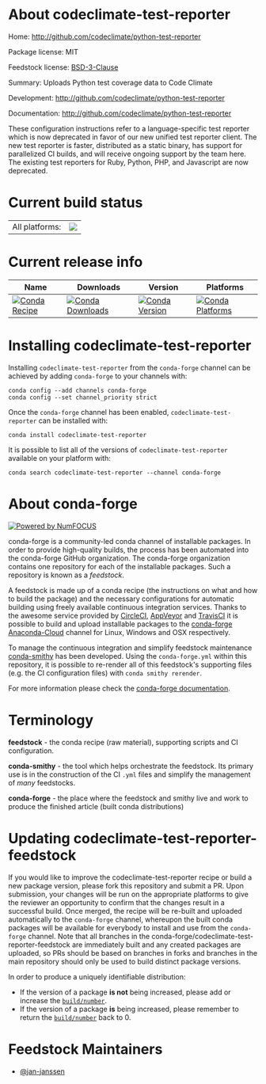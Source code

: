 About codeclimate-test-reporter
===============================

Home: http://github.com/codeclimate/python-test-reporter

Package license: MIT

Feedstock license: [BSD-3-Clause](https://github.com/conda-forge/codeclimate-test-reporter-feedstock/blob/master/LICENSE.txt)

Summary: Uploads Python test coverage data to Code Climate

Development: http://github.com/codeclimate/python-test-reporter

Documentation: http://github.com/codeclimate/python-test-reporter

These configuration instructions refer to a language-specific test
reporter which is now deprecated in favor of our new unified test
reporter client. The new test reporter is faster, distributed as a
static binary, has support for parallelized CI builds, and will
receive ongoing support by the team here. The existing test reporters
for Ruby, Python, PHP, and Javascript are now deprecated.


Current build status
====================


<table><tr><td>All platforms:</td>
    <td>
      <a href="https://dev.azure.com/conda-forge/feedstock-builds/_build/latest?definitionId=13682&branchName=master">
        <img src="https://dev.azure.com/conda-forge/feedstock-builds/_apis/build/status/codeclimate-test-reporter-feedstock?branchName=master">
      </a>
    </td>
  </tr>
</table>

Current release info
====================

| Name | Downloads | Version | Platforms |
| --- | --- | --- | --- |
| [![Conda Recipe](https://img.shields.io/badge/recipe-codeclimate--test--reporter-green.svg)](https://anaconda.org/conda-forge/codeclimate-test-reporter) | [![Conda Downloads](https://img.shields.io/conda/dn/conda-forge/codeclimate-test-reporter.svg)](https://anaconda.org/conda-forge/codeclimate-test-reporter) | [![Conda Version](https://img.shields.io/conda/vn/conda-forge/codeclimate-test-reporter.svg)](https://anaconda.org/conda-forge/codeclimate-test-reporter) | [![Conda Platforms](https://img.shields.io/conda/pn/conda-forge/codeclimate-test-reporter.svg)](https://anaconda.org/conda-forge/codeclimate-test-reporter) |

Installing codeclimate-test-reporter
====================================

Installing `codeclimate-test-reporter` from the `conda-forge` channel can be achieved by adding `conda-forge` to your channels with:

```
conda config --add channels conda-forge
conda config --set channel_priority strict
```

Once the `conda-forge` channel has been enabled, `codeclimate-test-reporter` can be installed with:

```
conda install codeclimate-test-reporter
```

It is possible to list all of the versions of `codeclimate-test-reporter` available on your platform with:

```
conda search codeclimate-test-reporter --channel conda-forge
```


About conda-forge
=================

[![Powered by NumFOCUS](https://img.shields.io/badge/powered%20by-NumFOCUS-orange.svg?style=flat&colorA=E1523D&colorB=007D8A)](http://numfocus.org)

conda-forge is a community-led conda channel of installable packages.
In order to provide high-quality builds, the process has been automated into the
conda-forge GitHub organization. The conda-forge organization contains one repository
for each of the installable packages. Such a repository is known as a *feedstock*.

A feedstock is made up of a conda recipe (the instructions on what and how to build
the package) and the necessary configurations for automatic building using freely
available continuous integration services. Thanks to the awesome service provided by
[CircleCI](https://circleci.com/), [AppVeyor](https://www.appveyor.com/)
and [TravisCI](https://travis-ci.com/) it is possible to build and upload installable
packages to the [conda-forge](https://anaconda.org/conda-forge)
[Anaconda-Cloud](https://anaconda.org/) channel for Linux, Windows and OSX respectively.

To manage the continuous integration and simplify feedstock maintenance
[conda-smithy](https://github.com/conda-forge/conda-smithy) has been developed.
Using the ``conda-forge.yml`` within this repository, it is possible to re-render all of
this feedstock's supporting files (e.g. the CI configuration files) with ``conda smithy rerender``.

For more information please check the [conda-forge documentation](https://conda-forge.org/docs/).

Terminology
===========

**feedstock** - the conda recipe (raw material), supporting scripts and CI configuration.

**conda-smithy** - the tool which helps orchestrate the feedstock.
                   Its primary use is in the construction of the CI ``.yml`` files
                   and simplify the management of *many* feedstocks.

**conda-forge** - the place where the feedstock and smithy live and work to
                  produce the finished article (built conda distributions)


Updating codeclimate-test-reporter-feedstock
============================================

If you would like to improve the codeclimate-test-reporter recipe or build a new
package version, please fork this repository and submit a PR. Upon submission,
your changes will be run on the appropriate platforms to give the reviewer an
opportunity to confirm that the changes result in a successful build. Once
merged, the recipe will be re-built and uploaded automatically to the
`conda-forge` channel, whereupon the built conda packages will be available for
everybody to install and use from the `conda-forge` channel.
Note that all branches in the conda-forge/codeclimate-test-reporter-feedstock are
immediately built and any created packages are uploaded, so PRs should be based
on branches in forks and branches in the main repository should only be used to
build distinct package versions.

In order to produce a uniquely identifiable distribution:
 * If the version of a package **is not** being increased, please add or increase
   the [``build/number``](https://docs.conda.io/projects/conda-build/en/latest/resources/define-metadata.html#build-number-and-string).
 * If the version of a package **is** being increased, please remember to return
   the [``build/number``](https://docs.conda.io/projects/conda-build/en/latest/resources/define-metadata.html#build-number-and-string)
   back to 0.

Feedstock Maintainers
=====================

* [@jan-janssen](https://github.com/jan-janssen/)

